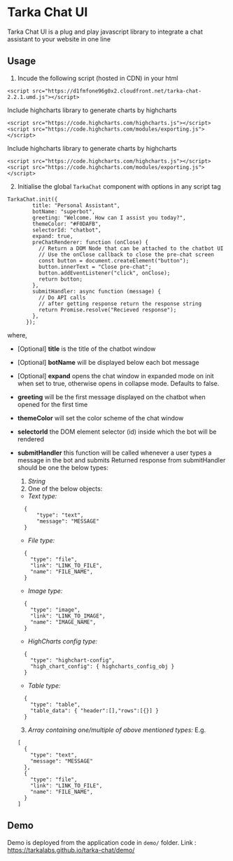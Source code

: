 # Tarka Chat UI

Tarka Chat UI is a plug and play javascript library to integrate a chat assistant to your website in one line

## Usage

1. Incude the following script (hosted in CDN) in your html

```
<script src="https://d1fmfone96g0x2.cloudfront.net/tarka-chat-2.2.1.umd.js"></script>
```

Include highcharts library to generate charts by highcharts

```
<script src="https://code.highcharts.com/highcharts.js"></script>
<script src="https://code.highcharts.com/modules/exporting.js"></script>
```

Include highcharts library to generate charts by highcharts

```
<script src="https://code.highcharts.com/highcharts.js"></script>
<script src="https://code.highcharts.com/modules/exporting.js"></script>
```

2. Initialise the global `TarkaChat` component with options in any script tag

```
TarkaChat.init({
        title: "Personal Assistant",
        botName: "superbot",
        greeting: "Welcome. How can I assist you today?",
        themeColor: "#F0DAFB",
        selectorId: "chatbot",
        expand: true,
        preChatRenderer: function (onClose) {
          // Return a DOM Node that can be attached to the chatbot UI
          // Use the onClose callback to close the pre-chat screen
          const button = document.createElement("button");
          button.innerText = "Close pre-chat";
          button.addEventListener("click", onClose);
          return button;
        },
        submitHandler: async function (message) {
          // Do API calls
          // after getting response return the response string
          return Promise.resolve("Recieved response");
        },
      });
```

where,

- [Optional] **title** is the title of the chatbot window
- [Optional] **botName** will be displayed below each bot message
- [Optional] **expand** opens the chat window in expanded mode on init when set to true, otherwise opens in collapse mode. Defaults to false.
- **greeting** will be the first message displayed on the chatbot when opened for the first time
- **themeColor** will set the color scheme of the chat window
- **selectorId** the DOM element selector (id) inside which the bot will be rendered
- **submitHandler** this function will be called whenever a user types a message in the bot and submits
  Returned response from submitHandler should be one the below types:

  1. _String_
  2. One of the below objects:

  - _Text type:_

  ```
    {
        "type": "text",
        "message": "MESSAGE"
    }
  ```

  - _File type:_

  ```
    {
      "type": "file",
      "link": "LINK_TO_FILE",
      "name": "FILE_NAME",
    }
  ```

  - _Image type:_

  ```
    {
      "type": "image",
      "link": "LINK_TO_IMAGE",
      "name": "IMAGE_NAME",
    }
  ```

  - _HighCharts config type:_

  ```
    {
      "type": "highchart-config",
      "high_chart_config": { highcharts_config_obj }
    }
  ```

  - _Table type:_

  ```
    {
      "type": "table",
      "table_data": { "header":[],"rows":[{}] }
    }
  ```

  3. _Array containing one/multiple of above mentioned types:_
     E.g.

  ```
  [
    {
      "type": "text",
      "message": "MESSAGE"
    },
    {
      "type": "file",
      "link": "LINK_TO_FILE",
      "name": "FILE_NAME",
    }
  ]
  ```

## Demo

Demo is deployed from the application code in `demo/` folder.
Link : https://tarkalabs.github.io/tarka-chat/demo/
